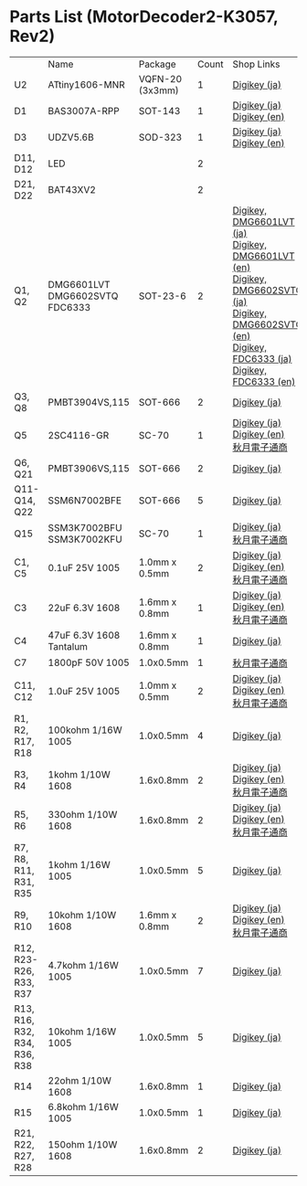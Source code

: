# Parts List (MotorDecoder2-K3057, Rev2)

<table>
  <th>
    <td>Name</td>
    <td>Package</td>
    <td>Count</td>
    <td>Shop Links</td>
  </th>
  <tr>
    <td>U2</td>
    <td>ATtiny1606-MNR</td>
    <td>VQFN-20 (3x3mm)</td>
    <td>1</td>
    <td><a href="https://www.digikey.jp/product-detail/ja/microchip-technology/ATTINY1606-MNR/150-ATTINY1606-MNRCT-ND/11476321">Digikey (ja)</a></td>
  </tr>
  <tr>
    <td>D1</td>
    <td>BAS3007A-RPP</td>
    <td>SOT-143</td>
    <td>1</td>
    <td><a href="https://www.digikey.jp/product-detail/ja/infineon-technologies/BAS3007ARPPE6327HTSA1/BAS3007ARPPE6327HTSA1CT-ND/2023144">Digikey (ja)</a><br />
    <a href="https://www.digikey.jp/product-detail/en/infineon-technologies/BAS3007ARPPE6327HTSA1/BAS3007ARPPE6327HTSA1CT-ND/2023144">Digikey (en)</a></td>
  </tr>
  <tr>
    <td>D3</td>
    <td>UDZV5.6B</td>
    <td>SOD-323</td>
    <td>1</td>
    <td><a href="https://www.digikey.jp/product-detail/ja/rohm-semiconductor/UDZVTE-175-1B/UDZVTE-175-1BCT-ND/4571455">Digikey (ja)</a><br />
    <a href="https://www.digikey.jp/product-detail/en/rohm-semiconductor/UDZVTE-175-1B/UDZVTE-175-1BCT-ND/4571455">Digikey (en)</a></td>
  </tr>
  <tr>
    <td>D11, D12</td>
    <td>LED</td>
    <td></td>
    <td>2</td>
    <td></td>
  </tr>
  <tr>
    <td>D21, D22</td>
    <td>BAT43XV2</td>
    <td></td>
    <td>2</td>
    <td></td>
  </tr>
  <tr>
    <td>Q1, Q2</td>
    <td>DMG6601LVT<br>DMG6602SVTQ<br>FDC6333</td>
    <td>SOT-23-6</td>
    <td>2</td>
    <td><a href="https://www.digikey.jp/product-detail/ja/diodes-incorporated/DMG6601LVT-7/DMG6601LVT-7DICT-ND/3677910">Digikey, DMG6601LVT (ja)</a><br />
    <a href="https://www.digikey.jp/product-detail/en/diodes-incorporated/DMG6601LVT-7/DMG6601LVT-7DICT-ND/3677910">Digikey, DMG6601LVT (en)</a><br>
    <a href="https://www.digikey.jp/product-detail/ja/diodes-incorporated/DMG6602SVTQ-7/DMG6602SVTQ-7DICT-ND/5176059">Digikey, DMG6602SVTQ (ja)</a><br>
    <a href="https://www.digikey.jp/product-detail/en/diodes-incorporated/DMG6602SVTQ-7/DMG6602SVTQ-7DICT-ND/5176059">Digikey, DMG6602SVTQ (en)</a><br>
    <a href="https://www.digikey.jp/product-detail/ja/on-semiconductor/FDC6333C/FDC6333CCT-ND/965584">Digikey, FDC6333 (ja)</a><br>
    <a href="https://www.digikey.jp/product-detail/en/on-semiconductor/FDC6333C/FDC6333CCT-ND/965584">Digikey, FDC6333 (en)</a>
    </td>
  </tr>
  <tr>
    <td>Q3, Q8</td>
    <td>PMBT3904VS,115</td>
    <td>SOT-666</td>
    <td>2</td>
    <td><a href="https://www.digikey.jp/product-detail/ja/nexperia-usa-inc/PMBT3904VS,115/1727-5177-1-ND/2531775">Digikey (ja)</a></td>
  </tr>
  <tr>
    <td>Q5</td>
    <td>2SC4116-GR</td>
    <td>SC-70</td>
    <td>1</td>
    <td><a href="https://www.digikey.jp/product-detail/ja/toshiba-semiconductor-and-storage/2SC4116-GR-LF/2SC4116-GRLFCT-ND/3191333">Digikey (ja)</a><br />
    <a href="https://www.digikey.jp/product-detail/en/toshiba-semiconductor-and-storage/2SC4116-GR-LF/2SC4116-GRLFCT-ND/3191333">Digikey (en)</a><br />
    <a href="https://akizukidenshi.com/catalog/g/gI-02705/">秋月電子通商</a></td>
  </tr>
  <tr>
    <td>Q6, Q21</td>
    <td>PMBT3906VS,115</td>
    <td>SOT-666</td>
    <td>2</td>
    <td><a href="https://www.digikey.jp/product-detail/ja/nexperia-usa-inc/PMBT3906VS,115/1727-5179-1-ND/2531777">Digikey (ja)</a></td>
  </tr>
  <tr>
    <td>Q11-Q14, Q22</td>
    <td>SSM6N7002BFE</td>
    <td>SOT-666</td>
    <td>5</td>
    <td><a href="https://www.digikey.jp/product-detail/ja/toshiba-semiconductor-and-storage/SSM6N7002BFE,LM/SSM6N7002BFELMCT-ND/4880063">Digikey (ja)</a></td>
  </tr>
  <tr>
    <td>Q15</td>
    <td>SSM3K7002BFU<br>SSM3K7002KFU</td>
    <td>SC-70</td>
    <td>1</td>
    <td><a href="https://www.digikey.jp/product-detail/ja/toshiba-semiconductor-and-storage/SSM3K7002KFU-LF/SSM3K7002KFULFCT-ND/8543465">Digikey (ja)</a><br><a href="https://akizukidenshi.com/catalog/g/gI-08576/">秋月電子通商</a></td>
  </tr>
  <tr>
    <td>C1, C5</td>
	  <td>0.1uF 25V 1005</td>
	  <td>1.0mm x 0.5mm</td>
	  <td>2</td>
    <td><a href="https://www.digikey.jp/product-detail/ja/murata-electronics/GRM155R71H104KE14J/490-13342-1-ND/5973352">Digikey (ja)</a><br />
    <a href="https://www.digikey.jp/product-detail/en/murata-electronics/GRM155R71H104KE14J/490-13342-1-ND/5973352">Digikey (en)</a><br />
    <a href="https://akizukidenshi.com/catalog/g/gP-13377/">秋月電子通商</a></td>
  </tr>
  <tr>
    <td>C3</td>
    <td>22uF 6.3V 1608</td>
    <td>1.6mm x 0.8mm</td>
    <td>1</td>
    <td><a href="https://www.digikey.jp/product-detail/ja/murata-electronics/GRM188R60J226MEA0D/490-7611-1-ND/4280544">Digikey (ja)</a><br />
    <a href="https://www.digikey.jp/product-detail/en/murata-electronics/GRM188R60J226MEA0D/490-7611-1-ND/4280544">Digikey (en)</a><br />
    <a href="https://akizukidenshi.com/catalog/g/gP-08062/">秋月電子通商</a></td>
  </tr>
  <tr>
    <td>C4</td>
    <td>47uF 6.3V 1608 Tantalum</td>
    <td>1.6mm x 0.8mm</td>
    <td>1</td>
    <td><a href="https://www.digikey.jp/product-detail/ja/rohm-semiconductor/TCSOM0J476M8R-ZM1/511-11830-1-ND/10258991">Digikey (ja)</a></td>
  </tr>
  <tr>
    <td>C7</td>
    <td>1800pF 50V 1005</td>
    <td>1.0x0.5mm</td>
    <td>1</td>
    <td><a href="https://akizukidenshi.com/catalog/g/gP-15443/">秋月電子通商</a></td>
  </tr>
  <tr>
    <td>C11, C12</td>
	<td>1.0uF 25V 1005</td>
	<td>1.0mm x 0.5mm</td>
	<td>2</td>
    <td><a href="https://www.digikey.jp/product-detail/ja/murata-electronics/GRM155R71H104KE14J/490-13342-1-ND/5973352">Digikey (ja)</a><br />
    <a href="https://www.digikey.jp/product-detail/en/murata-electronics/GRM155R71H104KE14J/490-13342-1-ND/5973352">Digikey (en)</a><br />
    <a href="https://akizukidenshi.com/catalog/g/gP-13377/">秋月電子通商</a></td>
  </tr>
  <tr>
    <td>R1, R2, R17, R18</td>
    <td>100kohm 1/16W 1005</td>
    <td>1.0x0.5mm</td>
    <td>4</td>
    <td><a href="https://www.digikey.jp/product-detail/ja/bourns-inc/CR0402-FX-1003GLF/CR0402-FX-1003GLFCT-ND/3740841">Digikey (ja)</a></td>
  </tr>
  <tr>
    <td>R3, R4</td>
    <td>1kohm 1/10W 1608</td>
    <td>1.6x0.8mm</td>
    <td>2</td>
    <td><a href="https://www.digikey.jp/products/ja/resistors/chip-resistor-surface-mount/52?k=&pkeyword=&sv=0&pv2085=u1+kOhms&sf=1&FV=-8%7C52%2C16%7C39246&quantity=&ColumnSort=0&page=1&pageSize=25">Digikey (ja)</a><br />
    <a href="https://www.digikey.jp/products/en/resistors/chip-resistor-surface-mount/52?k=&pkeyword=&sv=0&pv2085=u1+kOhms&sf=1&FV=-8%7C52%2C16%7C39246&quantity=&ColumnSort=0&page=1&pageSize=25">Digikey (en)</a><br />
    <a href="https://akizukidenshi.com/catalog/g/gR-14122/">秋月電子通商</a></td>
  </tr>
  <tr>
    <td>R5, R6</td>
    <td>330ohm 1/10W 1608</td>
    <td>1.6x0.8mm</td>
    <td>2</td>
    <td><a href="https://www.digikey.jp/products/ja/resistors/chip-resistor-surface-mount/52?k=&pkeyword=&sv=0&pv2085=u330+Ohms&sf=1&FV=-8%7C52%2C16%7C39246&quantity=&ColumnSort=0&page=1&pageSize=25">Digikey (ja)</a><br />
    <a href="https://www.digikey.jp/products/en/resistors/chip-resistor-surface-mount/52?k=&pkeyword=&sv=0&pv2085=u330+Ohms&sf=1&FV=-8%7C52%2C16%7C39246&quantity=&ColumnSort=0&page=1&pageSize=25">Digikey (en)</a><br />
    <a href="https://akizukidenshi.com/catalog/g/gR-06331/">秋月電子通商</a></td>
  </tr>
  <tr>
    <td>R7, R8, R11, R31, R35</td>
    <td>1kohm 1/16W 1005</td>
    <td>1.0x0.5mm</td>
    <td>5</td>
    <td><a href="https://www.digikey.jp/products/ja/resistors/chip-resistor-surface-mount/52?k=&pkeyword=&sv=0&pv2085=u1+kOhms&sf=1&FV=-8%7C52%2C16%7C39246&quantity=&ColumnSort=0&page=1&pageSize=25">Digikey (ja)</a></td>
  </tr>
  <tr>
    <td>R9, R10</td>
    <td>10kohm 1/10W 1608</td>
    <td>1.6mm x 0.8mm</td>
    <td>2</td>
    <td><a href="https://www.digikey.jp/products/ja/resistors/chip-resistor-surface-mount/52?k=&pkeyword=&sv=0&pv2085=u10+kOhms&sf=1&FV=-8%7C52%2C16%7C39246&quantity=&ColumnSort=0&page=1&pageSize=25">Digikey (ja)</a><br />
    <a href="https://www.digikey.jp/products/en/resistors/chip-resistor-surface-mount/52?k=&pkeyword=&sv=0&pv2085=u10+kOhms&sf=1&FV=-8%7C52%2C16%7C39246&quantity=&ColumnSort=0&page=1&pageSize=25">Digikey (en)</a><br />
    <a href="https://akizukidenshi.com/catalog/g/gR-06103/">秋月電子通商</a></td>
  </tr>
  <tr>
    <td>R12, R23-R26, R33, R37</td>
    <td>4.7kohm 1/16W 1005</td>
    <td>1.0x0.5mm</td>
    <td>7</td>
    <td><a href="https://www.digikey.jp/product-detail/ja/koa-speer-electronics-inc/RK73B1ETTP472J/2019-RK73B1ETTP472JCT-ND/9846006">Digikey (ja)</a></td>
  </tr>
  <tr>
    <td>R13, R16, R32, R34, R36, R38</td>
    <td>10kohm 1/16W 1005</td>
    <td>1.0x0.5mm</td>
    <td>5</td>
    <td><a href="https://www.digikey.jp/product-detail/ja/koa-speer-electronics-inc/RK73B1ETTP103J/2019-RK73B1ETTP103JCT-ND/9846004">Digikey (ja)</a></td>
  </tr>
  <tr>
    <td>R14</td>
    <td>22ohm 1/10W 1608</td>
    <td>1.6x0.8mm</td>
    <td>1</td>
    <td><a href="https://www.digikey.jp/product-detail/ja/koa-speer-electronics-inc/RK73B1JTTD220J/2019-RK73B1JTTD220JCT-ND/9846752">Digikey (ja)</a></td>
  </tr>
  <tr>
    <td>R15</td>
    <td>6.8kohm 1/16W 1005</td>
    <td>1.0x0.5mm</td>
    <td>1</td>
    <td><a href="https://www.digikey.jp/product-detail/ja/koa-speer-electronics-inc/RK73B1ETTP682J/2019-RK73B1ETTP682JCT-ND/9846058">Digikey (ja)</a></td>
  </tr>
  <tr>
    <td>R21, R22, R27, R28</td>
    <td>150ohm 1/10W 1608</td>
    <td>1.6x0.8mm</td>
    <td>2</td>
    <td><a href="https://www.digikey.jp/products/ja/resistors/chip-resistor-surface-mount/52?k=&pkeyword=&sv=0&pv2085=u150+Ohms&sf=1&FV=-8%7C52%2C16%7C39246&quantity=&ColumnSort=0&page=1&pageSize=25">Digikey (ja)</a></td>
  </tr>

</table>